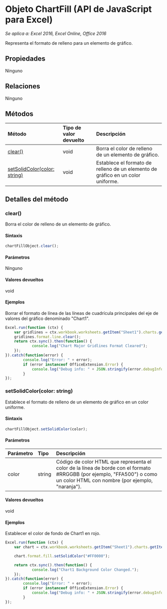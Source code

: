 # Objeto ChartFill (API de JavaScript para Excel)

_Se aplica a: Excel 2016, Excel Online, Office 2016_

Representa el formato de relleno para un elemento de gráfico.

## Propiedades

Ninguno

## Relaciones
Ninguno


## Métodos

| Método   | Tipo de valor devuelto|Descripción|
|:---------------|:--------|:----------|
|[clear()](#clear)|void|Borra el color de relleno de un elemento de gráfico.|
|[setSolidColor(color: string)](#setsolidcolorcolor-string)|void|Establece el formato de relleno de un elemento de gráfico en un color uniforme.|

## Detalles del método

### clear()
Borra el color de relleno de un elemento de gráfico.

#### Sintaxis
```js
chartFillObject.clear();
```

#### Parámetros
Ninguno

#### Valores devueltos
void

#### Ejemplos

Borrar el formato de línea de las líneas de cuadrícula principales del eje de valores del gráfico denominado "Chart1".

```js
Excel.run(function (ctx) { 
	var gridlines = ctx.workbook.worksheets.getItem("Sheet1").charts.getItem("Chart1").axes.valueaxis.majorGridlines;	
	gridlines.format.line.clear();
	return ctx.sync().then(function() {
			console.log("Chart Major Gridlines Format Cleared");
	});
}).catch(function(error) {
		console.log("Error: " + error);
		if (error instanceof OfficeExtension.Error) {
			console.log("Debug info: " + JSON.stringify(error.debugInfo));
		}
});
```
### setSolidColor(color: string)
Establece el formato de relleno de un elemento de gráfico en un color uniforme.

#### Sintaxis
```js
chartFillObject.setSolidColor(color);
```

#### Parámetros
| Parámetro   | Tipo|Descripción|
|:---------------|:--------|:----------|
|color|string|Código de color HTML que representa el color de la línea de borde con el formato #RRGGBB (por ejemplo, "FFA500") o como un color HTML con nombre (por ejemplo, "naranja").|

#### Valores devueltos
void

#### Ejemplos

Establecer el color de fondo de Chart1 en rojo.

```js
Excel.run(function (ctx) { 
	var chart = ctx.workbook.worksheets.getItem("Sheet1").charts.getItem("Chart1");	

	chart.format.fill.setSolidColor("#FF0000");

	return ctx.sync().then(function() {
			console.log("Chart1 Background Color Changed.");
	});
}).catch(function(error) {
		console.log("Error: " + error);
		if (error instanceof OfficeExtension.Error) {
			console.log("Debug info: " + JSON.stringify(error.debugInfo));
		}
});
```

